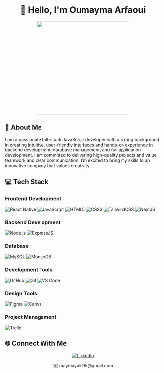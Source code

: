 <h1 align="center">👋 Hello, I'm Oumayma Arfaoui</h1>
<p align="center">

<p align="center">
  <img width="300" src="https://media1.giphy.com/media/v1.Y2lkPTc5MGI3NjExZWdudHE1Mmk2NDE1eDhwMmQ3OHV1Mmd6M20zcWY4NDJxMDNhMDBsMiZlcD12MV9pbnRlcm5hbF9naWZfYnlfaWQmY3Q9Zw/3oKIPnAiaMCws8nOsE/giphy.webp"/>
</p>

## 🚀 About Me
I am a passionate full-stack JavaScript developer with a strong background in creating intuitive, user-friendly interfaces and hands-on experience in backend development, database management, and full application development. I am committed to delivering high-quality projects and value teamwork and clear communication. I'm excited to bring my skills to an innovative company that values creativity.

## 💻 Tech Stack

### Frontend Development
<p align="left">
    <img src="https://img.icons8.com/color/48/000000/react-native.png" alt="React Native" />
    <img src="https://img.icons8.com/color/48/000000/javascript.png" alt="JavaScript" />
    <img src="https://img.icons8.com/color/48/000000/html-5.png" alt="HTML5" />
    <img src="https://img.icons8.com/color/48/000000/css3.png" alt="CSS3" />
    <img src="https://img.icons8.com/color/48/000000/tailwindcss.png" alt="TailwindCSS" />
    <img src="https://img.icons8.com/color/48/000000/nextjs.png" alt="NextJS" />
</p>

### Backend Development
<p align="left">
    <img src="https://img.icons8.com/color/48/000000/nodejs.png" alt="Node.js" />
    <img src="https://img.icons8.com/color/48/000000/express-js.png" alt="ExpressJS" />
</p>

### Database
<p align="left">
    <img src="https://img.icons8.com/color/48/000000/mysql-logo.png" alt="MySQL" />
    <img src="https://img.icons8.com/color/48/000000/mongodb.png" alt="MongoDB" />
</p>

### Development Tools
<p align="left">
    <img src="https://img.icons8.com/ios-filled/50/000000/github.png" alt="GitHub" />
    <img src="https://img.icons8.com/color/48/000000/git.png" alt="Git" />
    <img src="https://img.icons8.com/color/48/000000/visual-studio-code-2019.png" alt="VS Code" />
</p>

### Design Tools
<p align="left">
    <img src="https://img.icons8.com/color/48/000000/figma.png" alt="Figma" />
    <img src="https://img.icons8.com/color/48/000000/canva.png" alt="Canva" />
</p>

### Project Management
<p align="left">
    <img src="https://img.icons8.com/color/48/000000/trello.png" alt="Trello" />
</p>


## 🌐 Connect With Me

<p align="center">
  <a href="https://www.linkedin.com/in/arfaoui-oumayma-598a25242/">
    <img src="https://img.shields.io/badge/LinkedIn-0077B5?style=for-the-badge&logo=linkedin&logoColor=white" alt="LinkedIn" />
  </a>
</p>
<p align="center">
  ✉️ maymayuki95@gmail.com
</p>



